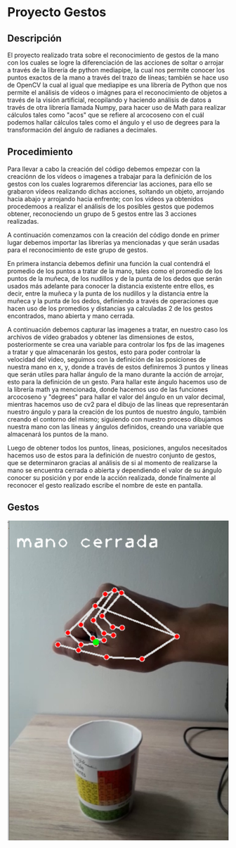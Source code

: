 # Proyecto Gestos
## Descripción
El proyecto realizado trata sobre el reconocimiento de gestos de la mano con los cuales se logre la diferenciación de las acciones de soltar o arrojar a través de la librería de python mediapipe, la cual nos permite conocer los puntos exactos de la mano a través del trazo de líneas; también se hace uso de OpenCV la cual al igual que mediapipe es una librería de Python que nos permite el análisis de vídeos o imágnes para el reconocimiento de objetos a través de la visión artificial, recopilando y haciendo análisis de datos a través de otra librería llamada Numpy, para hacer uso de Math para realizar cálculos tales como "acos" que se refiere al arcocoseno con el cuál podemos hallar cálculos tales como el ángulo y el uso de degrees para la  transformación del ángulo de radianes a decimales.

## Procedimiento
Para llevar a cabo la creación del código debemos empezar con la creaciónn de los vídeos o imagenes a trabajar para la definición de los gestos con los cuales lograremos diferenciar las acciones, para ello se grabaron vídeos realizando dichas acciones, soltando un objeto, arrojando hacia abajo y arrojando hacia enfrente; con los vídeos ya obtenidos procedemoos a realizar el análisis de los posibles gestos que podemos obtener, reconociendo un grupo de 5 gestos entre las 3 acciones realizadas.

A continuación comenzamos con la creación del código donde en primer lugar debemos importar las librerías ya mencionadas y que serán usadas para el reconocimiento de este grupo de gestos.

En primera instancia debemos definir una función la cual contendrá el promedio de los puntos a tratar de la mano, tales como el promedio de los puntos de la muñeca, de los nudillos y de la punta de los dedos que serán usados más adelante para conocer la distancia existente entre ellos, es decir, entre la muñeca y la punta de los nudillos y la distancia entre la muñeca y la punta de los dedos, definiendo a través de operaciones que hacen uso de los promedios y distancias ya calculadas 2 de los gestos encontrados, mano abierta y mano cerrada.

A continuación debemos capturar las imagenes a tratar, en nuestro caso los archivos de vídeo grabados y obtener las dimensiones de estos, posteriormente se crea una variable para controlar los fps de las imagenes a tratar y que almacenarán los gestos, esto para poder controlar la velocidad del video, seguimos con la definición de las posiciones de nuestra mano en x, y, donde a través de estos definiremos 3 puntos y líneas que serán utiles para hallar ángulo de la mano durante la acción de arrojar, esto para la definición de un gesto.
Para hallar este ángulo hacemos uso de la librería math ya mencionada, donde hacemos uso de las funciones arcocoseno y "degrees" para hallar el valor del ángulo en un valor decimal, mientras hacemos uso de cv2 para el dibujo de las líneas que representarán nuestro ángulo y para la creación de los puntos de nuestro ángulo, también creando el contorno del mismo; siguiendo con nuestro proceso dibujamos nuestra mano con las líneas y ángulos definidos, creando una variable que almacenará los puntos de la mano.

Luego de obtener todos los puntos, líneas, posiciones, angulos necesitados hacemos uso de estos para la definición de nuestro conjunto de gestos, que se determinaron gracias al análisis de si al momento de realizarse la mano se encuentra cerrada o abierta y dependiendo el valor de su ángulo conocer su posición y por ende la acción realizada, donde finalmente al reconocer el gesto realizado escribe el nombre de este en pantalla.

## Gestos
![Mano_cerrada](Mano_cerrada.PNG "Gesto: Mano Cerrada")
